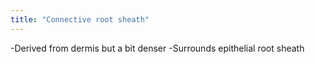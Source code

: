 ```yaml
---
title: "Connective root sheath"
---
```

-Derived from dermis but a bit denser
-Surrounds epithelial root sheath

